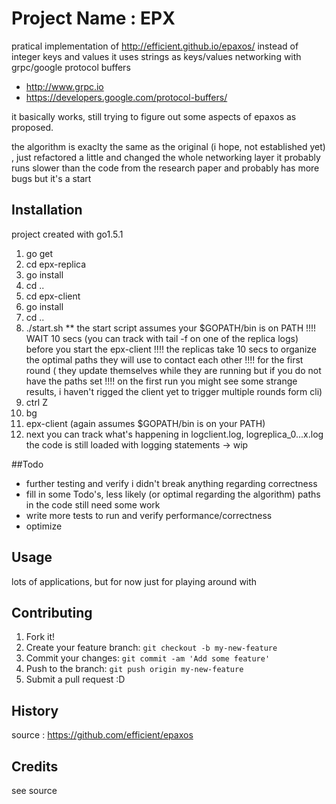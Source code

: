 # Project Name : EPX 

pratical implementation of http://efficient.github.io/epaxos/
instead of integer keys and values it uses strings as keys/values
networking with grpc/google protocol buffers
- http://www.grpc.io
- https://developers.google.com/protocol-buffers/

it basically works, still trying to figure out some aspects 
of epaxos as proposed.

the algorithm is exaclty the same as the original (i hope, not established yet)
, just refactored a little
and changed the whole networking layer
it probably runs slower than the code from the research paper
and probably has more bugs but it's a start

## Installation

project created with go1.5.1

1. go get
2. cd epx-replica
3. go install
4. cd ..
5. cd epx-client
6. go install
7. cd ..
8. ./start.sh
** the start script assumes your $GOPATH/bin is on PATH
!!!! WAIT 10 secs (you can track with tail -f on one of the replica logs) before you start the epx-client
!!!! the replicas take 10 secs to organize the optimal paths they will use to contact each other
!!!! for the first round ( they update themselves while they are running but if you do not have the paths set
!!!! on the first run you might see some strange results, i haven't rigged the client yet to trigger multiple rounds form cli)
9. ctrl Z
10. bg
11. epx-client (again assumes $GOPATH/bin is on your PATH)
12. next you can track what's happening in logclient.log, logreplica_0...x.log
the code is still loaded with logging statements -> wip

##Todo

- further testing and verify i didn't break anything regarding correctness
- fill in some Todo's, less likely (or optimal regarding the algorithm) paths in the code still need some work
- write more tests to run and verify performance/correctness
- optimize

## Usage

lots of applications, but for now just for playing around with

## Contributing

1. Fork it!
2. Create your feature branch: `git checkout -b my-new-feature`
3. Commit your changes: `git commit -am 'Add some feature'`
4. Push to the branch: `git push origin my-new-feature`
5. Submit a pull request :D

## History

source : https://github.com/efficient/epaxos

## Credits

see source
